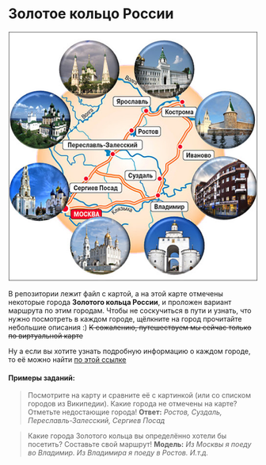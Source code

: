 # Золотое кольцо России

![Image alt](https://github.com/mimimizerova/Methods-RKI/raw/master/unnamed.jpg)

В репозитории лежит файл с картой, а на этой карте отмечены некоторые города <b>Золотого кольца России</b>, и проложен вариант маршрута по этим городам. Чтобы не соскучиться в пути и узнать, что нужно посмотреть в каждом городе, щёлкните на город прочитайте небольшие описания :) 
<s> К сожалению, путешествуем мы сейчас только по виртуальной карте </s>

Ну а если вы хотите узнать подробную информацию о каждом городе, то её можно найти [по этой ссылке](https://ru.wikipedia.org/wiki/%D0%97%D0%BE%D0%BB%D0%BE%D1%82%D0%BE%D0%B5_%D0%BA%D0%BE%D0%BB%D1%8C%D1%86%D0%BE_%D0%A0%D0%BE%D1%81%D1%81%D0%B8%D0%B8)

#### Примеры заданий:

> Посмотрите на карту и сравните её с картинкой (или со списком городов из Википедии). Какие города не отмечены на карте? Отметьте недостающие города! <b>Ответ:</b> <i>Ростов, Суздаль, Переславль-Залесский, Сергиев Посад</i>

> Какие города Золотого кольца вы определённо хотели бы посетить? Составьте свой маршрут! 
<b>Модель:</b> <i>Из Москвы я поеду во Владимир. Из Владимира я поеду в Ростов. И.т.д. </i>


